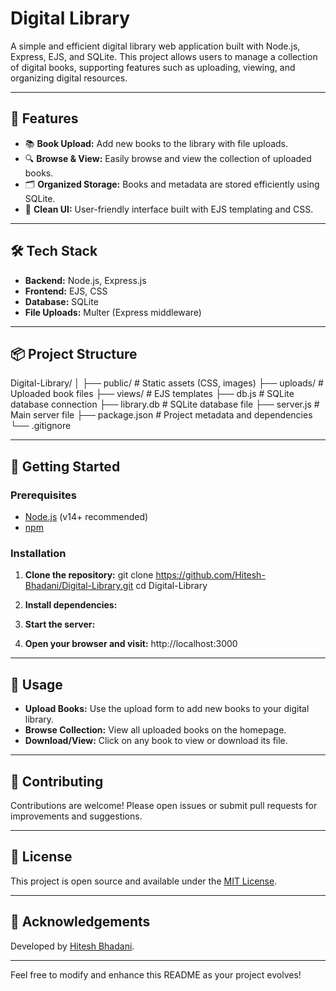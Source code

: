 # Digital Library

A simple and efficient digital library web application built with Node.js, Express, EJS, and SQLite. This project allows users to manage a collection of digital books, supporting features such as uploading, viewing, and organizing digital resources.

---

## 🚀 Features

- 📚 **Book Upload:** Add new books to the library with file uploads.
- 🔍 **Browse & View:** Easily browse and view the collection of uploaded books.
- 🗂️ **Organized Storage:** Books and metadata are stored efficiently using SQLite.
- 🎨 **Clean UI:** User-friendly interface built with EJS templating and CSS.

---

## 🛠️ Tech Stack

- **Backend:** Node.js, Express.js
- **Frontend:** EJS, CSS
- **Database:** SQLite
- **File Uploads:** Multer (Express middleware)

---

## 📦 Project Structure
Digital-Library/
│
├── public/ # Static assets (CSS, images)
├── uploads/ # Uploaded book files
├── views/ # EJS templates
├── db.js # SQLite database connection
├── library.db # SQLite database file
├── server.js # Main server file
├── package.json # Project metadata and dependencies
└── .gitignore

---

## 🚩 Getting Started

### Prerequisites

- [Node.js](https://nodejs.org/) (v14+ recommended)
- [npm](https://www.npmjs.com/)

### Installation

1. **Clone the repository:**
git clone https://github.com/Hitesh-Bhadani/Digital-Library.git
cd Digital-Library


2. **Install dependencies:**

3. **Start the server:**

4. **Open your browser and visit:**
http://localhost:3000

---

## 📖 Usage

- **Upload Books:** Use the upload form to add new books to your digital library.
- **Browse Collection:** View all uploaded books on the homepage.
- **Download/View:** Click on any book to view or download its file.

---

## 🤝 Contributing

Contributions are welcome! Please open issues or submit pull requests for improvements and suggestions.

---

## 📄 License

This project is open source and available under the [MIT License](LICENSE).

---

## 🙌 Acknowledgements

Developed by [Hitesh Bhadani](https://github.com/Hitesh-Bhadani).

---

Feel free to modify and enhance this README as your project evolves!
